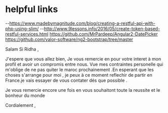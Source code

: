 # helpful links

--https://www.madebymagnitude.com/blog/creating-a-restful-api-with-php-using-slim/
--http://www.9lessons.info/2016/05/create-token-based-restful-services.html
https://github.com/MrPardeep/Angular2-DatePicker
https://github.com/valor-software/ng2-bootstrap/tree/master


Salam Si Ridha ,

J'espere que vous allez  bien,
Je vous remercie en pour votre interet à mon profil et avoir un compromis entre nous. 
Vue mes contraintes personelle qui m'oblige de ne pas quiter le maroc prochainement .En esperant que les choses s'arrange pour moi , je peux à ce moment reflechir de partir en France.je vais essayer de vous contater dés que possible .

Je vous remercie encore une fois en vous souhaitont toute la reussite et le bonheur du monde

Cordialement ,
